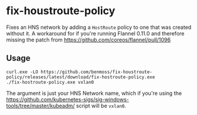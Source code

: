 # fix-houstroute-policy

Fixes an HNS network by adding a `HostRoute` policy to one that was created without it. A workaround for if you're running Flannel 0.11.0 and therefore 
missing the patch from https://github.com/coreos/flannel/pull/1096

## Usage
```
curl.exe -LO https://github.com/benmoss/fix-houstroute-policy/releases/latest/download/fix-hostroute-policy.exe
./fix-hostroute-policy.exe vxlan0
```

The argument is just your HNS Network name, which if you're using the https://github.com/kubernetes-sigs/sig-windows-tools/tree/master/kubeadm/ script will be `vxlan0`.

